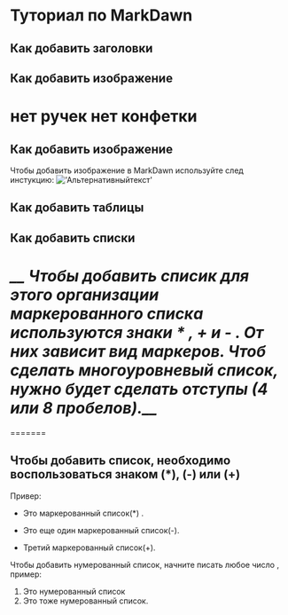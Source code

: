 # Туториал по MarkDawn

## Как добавить заголовки 

## Как добавить изображение
нет ручек нет конфетки 
=======
## Как добавить изображение 
Чтобы добавить изображение в MarkDawn  используйте след инстукцию:
!['Альтернативныйтекст'](https://cdn.vashgorod.ru/r/1200x1000/news/9c/ec/9cec4895c429712aba5cf9799875953e.jpg)

 
## Как добавить таблицы 

## Как добавить списки 

*__ Чтобы добавить списик для этого  организации маркерованного списка используются знаки * , + и - . От них зависит вид маркеров. Чтоб сделать многоуровневый список, нужно будет сделать отступы (4 или 8 пробелов).__*
=======



=======
## Чтобы добавить список, необходимо воспользоваться знаком (*), (-)  или (+)
Привер:
* Это маркерованный список(*) .
- Это еще один маркерованный список(-). 
+ Третий маркерованный список(+).

Чтобы добавить нумерованный список, начните писать любое число , пример:

1. Это нумерованный список 
2. Это тоже нумерованный список.


